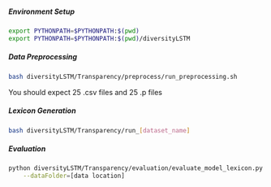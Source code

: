 ##### Environment Setup

```bash
export PYTHONPATH=$PYTHONPATH:$(pwd)
export PYTHONPATH=$PYTHONPATH:$(pwd)/diversityLSTM
```

##### Data Preprocessing

```bash
bash diversityLSTM/Transparency/preprocess/run_preprocessing.sh
```

You should expect 25 .csv files and 25 .p files

##### Lexicon Generation

```bash
bash diversityLSTM/Transparency/run_[dataset_name]
```

##### Evaluation

```bash
python diversityLSTM/Transparency/evaluation/evaluate_model_lexicon.py \
    --dataFolder=[data location]
```

